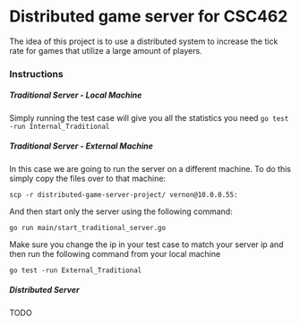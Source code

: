 # Distributed game server for CSC462
The idea of this project is to use a distributed system to increase the tick rate for games that utilize a large amount of players.

### Instructions
##### Traditional Server - Local Machine
Simply running the test case will give you all the statistics you need
```go test -run Internal_Traditional```
##### Traditional Server - External Machine
In this case we are going to run the server on a different machine. To do this simply copy the files over to that machine:

```scp -r distributed-game-server-project/ vernon@10.0.0.55:```

And then start only the server using the following command:

```go run main/start_traditional_server.go```

Make sure you change the ip in your test case to match your server ip and then run the following command from your local machine

```go test -run External_Traditional```

##### Distributed Server
TODO
